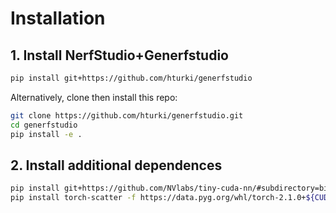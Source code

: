 # Installation

## 1. Install NerfStudio+Generfstudio

```bash
pip install git+https://github.com/hturki/generfstudio
```

Alternatively, clone then install this repo:
```bash
git clone https://github.com/hturki/generfstudio.git
cd generfstudio
pip install -e .
```

## 2. Install additional dependences

```bash
pip install git+https://github.com/NVlabs/tiny-cuda-nn/#subdirectory=bindings/torch
pip install torch-scatter -f https://data.pyg.org/whl/torch-2.1.0+${CUDA}.html
```